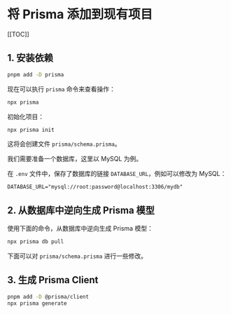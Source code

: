 # 将 Prisma 添加到现有项目

[[TOC]]

## 1. 安装依赖

```bash
pnpm add -D prisma
```

现在可以执行 `prisma` 命令来查看操作：

```bash
npx prisma
```

初始化项目：

```bash
npx prisma init
```

这将会创建文件 `prisma/schema.prisma`。

我们需要准备一个数据库，这里以 MySQL 为例。

在 `.env` 文件中，保存了数据库的链接 `DATABASE_URL`，例如可以修改为 MySQL：

```properties
DATABASE_URL="mysql://root:password@localhost:3306/mydb"
```

## 2. 从数据库中逆向生成 Prisma 模型

使用下面的命令，从数据库中逆向生成 Prisma 模型：

```bash
npx prisma db pull
```

下面可以对 `prisma/schema.prisma` 进行一些修改。

## 3. 生成 Prisma Client

```bash
pnpm add -D @prisma/client
npx prisma generate
```
